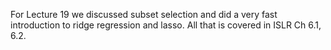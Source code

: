 For Lecture 19 we discussed subset selection and did a very fast introduction to ridge regression and lasso.  All that is covered in ISLR Ch 6.1, 6.2.  